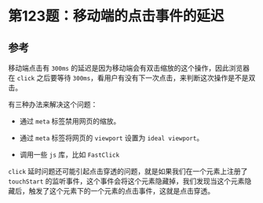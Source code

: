 # 第123题：移动端的点击事件的延迟

## 参考

移动端点击有 `300ms` 的延迟是因为移动端会有双击缩放的这个操作，因此浏览器在 `click` 之后要等待 `300ms`，看用户有没有下一次点击，来判断这次操作是不是双击。

有三种办法来解决这个问题：

* 通过 `meta` 标签禁用网页的缩放。

* 通过 `meta` 标签将网页的 `viewport` 设置为 `ideal viewport`。

* 调用一些 `js` 库，比如 `FastClick`

`click` 延时问题还可能引起点击穿透的问题，就是如果我们在一个元素上注册了 `touchStart` 的监听事件，这个事件会将这个元素隐藏掉，我们发现当这个元素隐藏后，触发了这个元素下的一个元素的点击事件，这就是点击穿透。